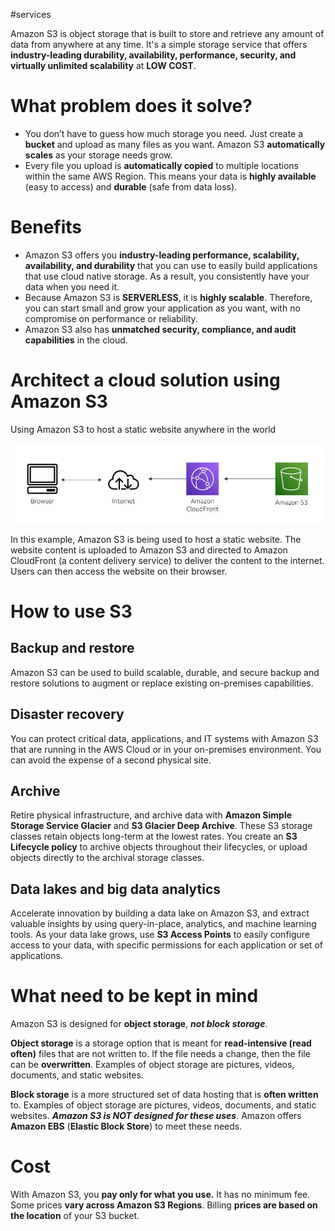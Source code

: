 #services 

Amazon S3 is object storage that is built to store and retrieve any amount of data from anywhere at any time. It's a simple storage service that offers **industry-leading durability, availability, performance, security, and virtually unlimited scalability** at **LOW COST**.
# What problem does it solve?
- You don’t have to guess how much storage you need. Just create a **bucket** and upload as many files as you want. Amazon S3 **automatically scales** as your storage needs grow.
- Every file you upload is **automatically copied** to multiple locations within the same AWS Region. This means your data is **highly available** (easy to access) and **durable** (safe from data loss).
# Benefits
- Amazon S3 offers you **industry-leading performance, scalability, availability, and durability** that you can use to easily build applications that use cloud native storage. As a result, you consistently have your data when you need it.
- Because Amazon S3 is **SERVERLESS**, it is **highly scalable**. Therefore, you can start small and grow your application as you want, with no compromise on performance or reliability.
- Amazon S3 also has **unmatched security, compliance, and audit capabilities** in the cloud.
# Architect a cloud solution using Amazon S3
Using Amazon S3 to host a static website anywhere in the world

![Works with RDS](../attachments/works_with_S3.png)

In this example, Amazon S3 is being used to host a static website. The website content is uploaded to Amazon S3 and directed to Amazon CloudFront (a content delivery service) to deliver the content to the internet. Users can then access the website on their browser.

# How to use S3
## Backup and restore
Amazon S3 can be used to build scalable, durable, and secure backup and restore solutions to augment or replace existing on-premises capabilities.
## Disaster recovery
You can protect critical data, applications, and IT systems with Amazon S3 that are running in the AWS Cloud or in your on-premises environment. You can avoid the expense of a second physical site.
## Archive
Retire physical infrastructure, and archive data with **Amazon Simple Storage Service Glacier** and **S3 Glacier Deep Archive**. These S3 storage classes retain objects long-term at the lowest rates. You create an **S3 Lifecycle policy** to archive objects throughout their lifecycles, or upload objects directly to the archival storage classes.
## Data lakes and big data analytics
Accelerate innovation by building a data lake on Amazon S3, and extract valuable insights by using query-in-place, analytics, and machine learning tools. As your data lake grows, use **S3 Access Points** to easily configure access to your data, with specific permissions for each application or set of applications.

# What need to be kept in mind
Amazon S3 is designed for **object storage**, ***not block storage***. 

**Object storage** is a storage option that is meant for **read-intensive (read often)** files that are not written to. If the file needs a change, then the file can be **overwritten**. Examples of object storage are pictures, videos, documents, and static websites. 

**Block storage** is a more structured set of data hosting that is **often written** to. Examples of object storage are pictures, videos, documents, and static websites. ***Amazon S3 is NOT designed for these uses***. Amazon offers **Amazon EBS** (**Elastic Block Store**) to meet these needs.
# Cost
With Amazon S3, you **pay only for what you use.** It has no minimum fee. Some prices **vary across Amazon S3 Regions**. Billing **prices are based on the location** of your S3 bucket.